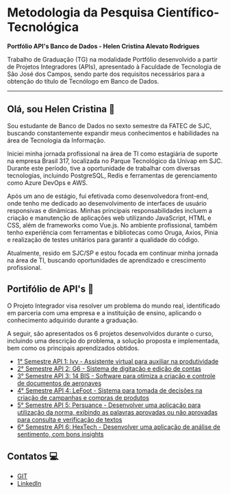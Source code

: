 
# Metodologia da Pesquisa Científico-Tecnológica

**Portfólio API's Banco de Dados - Helen Cristina Alevato Rodrigues**

Trabalho de Graduação (TG) na modalidade Portfólio desenvolvido a partir de Projetos Integradores (APIs), apresentado à Faculdade de Tecnologia de São José dos Campos, sendo parte dos requisitos necessários para a obtenção do título de Tecnólogo em Banco de Dados.

___
## Olá, sou Helen Cristina 👋

Sou estudante de Banco de Dados no sexto semestre da FATEC de SJC, buscando constantemente expandir meus conhecimentos e habilidades na área de Tecnologia da Informação.

Iniciei minha jornada profissional na área de TI como estagiária de suporte na empresa Brasil 317, localizada no Parque Tecnológico da Univap em SJC. Durante este período, tive a oportunidade de trabalhar com diversas tecnologias, incluindo PostgreSQL, Redis e ferramentas de gerenciamento como Azure DevOps e AWS.

Após um ano de estágio, fui efetivada como desenvolvedora front-end, onde tenho me dedicado ao desenvolvimento de interfaces de usuário responsivas e dinâmicas. Minhas principais responsabilidades incluem a criação e manutenção de aplicações web utilizando JavaScript, HTML e CSS, além de frameworks como Vue.js. No ambiente profissional, também tenho experiência com ferramentas e bibliotecas como Oruga, Axios, Pinia e realização de testes unitários para garantir a qualidade do código.

Atualmente, resido em SJC/SP e estou focada em continuar minha jornada na área de TI, buscando oportunidades de aprendizado e crescimento profissional. 

## Portifólio de API's 🎯

O Projeto Integrador visa resolver um problema do mundo real, identificado em parceria com uma empresa e a instituição de ensino, aplicando o conhecimento adquirido durante a graduação.

A seguir, são apresentados os 6 projetos desenvolvidos durante o curso, incluindo uma descrição do problema, a solução proposta e implementada, bem como os principais aprendizados obtidos.

- [1° Semestre API 1: Ivy - Assistente virtual para auxiliar na produtividade](https://github.com/HelenAlevato/Bertoti/blob/main/Metodologia%20da%20Pesquisa%20Cientifico%20Tecnol%C3%B3gica/API_1.md) 
- [2° Semestre API 2: G6 - Sistema de digitação e edição de contas](https://github.com/HelenAlevato/Bertoti/blob/main/Metodologia%20da%20Pesquisa%20Cientifico%20Tecnol%C3%B3gica/API%20_2.md)
- [3° Semestre API 3: 14 BIS - Software para otimiza a criação e controle de documentos de aeronaves](https://github.com/HelenAlevato/Bertoti/blob/main/Metodologia%20da%20Pesquisa%20Cientifico%20Tecnol%C3%B3gica/API%20_3.md)
- [4° Semestre API 4: LeFoot - Sistema para tomada de decisões na criação de campanhas e compras de produtos ](https://github.com/HelenAlevato/Bertoti/blob/main/Metodologia%20da%20Pesquisa%20Cientifico%20Tecnol%C3%B3gica/API%20_4.md)
- [5° Semestre API 5: Persuance - Desenvolver uma aplicação para utilização da norma, exibindo as palavras aprovadas ou não aprovadas para consulta e verificação de textos](https://github.com/HelenAlevato/Bertoti/blob/main/Metodologia%20da%20Pesquisa%20Cientifico%20Tecnol%C3%B3gica/API_5.md)
- [6° Semestre API 6: HexTech - Desenvolver uma aplicação de análise de sentimento, com bons insights](https://github.com/HelenAlevato/Bertoti/blob/main/Metodologia%20da%20Pesquisa%20Cientifico%20Tecnol%C3%B3gica/API_6.md)

## Contatos 💻
* [GIT](https://github.com/HelenAlevato)
* [LinkedIn](https://www.linkedin.com/in/helenalevato/)
